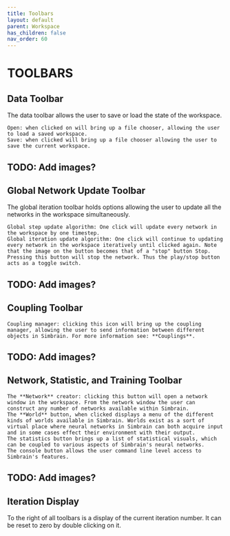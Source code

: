 ```yaml
---
title: Toolbars
layout: default
parent: Workspace
has_children: false
nav_order: 60
---
```


# TOOLBARS

## Data Toolbar

The data toolbar allows the user to save or load the state of the workspace.

	Open: when clicked on will bring up a file chooser, allowing the user to load a saved workspace.
	Save: when clicked will bring up a file chooser allowing the user to save the current workspace.

## TODO: Add images?

## Global Network Update Toolbar

The global iteration toolbar holds options allowing the user to update all the networks in the workspace simultaneously.

	Global step update algorithm: One click will update every network in the workspace by one timestep.
	Global iteration update algorithm: One click will continue to updating every network in the workspace iteratively until clicked again. Note that the image on the button becomes that of a "stop" button Stop. Pressing this button will stop the network. Thus the play/stop button acts as a toggle switch.

## TODO: Add images?

## Coupling Toolbar

	Coupling manager: clicking this icon will bring up the coupling manager, allowing the user to send information between different objects in Simbrain. For more information see: **Couplings**.

## TODO: Add images?

## Network, Statistic, and Training Toolbar 

	The **Network** creator: clicking this button will open a network window in the workspace. From the network window the user can construct any number of networks available within Simbrain.
	The **World** button, when clicked displays a menu of the different kinds of worlds available in Simbrain. Worlds exist as a sort of virtual place where neural networks in Simbrain can both acquire input and in some cases effect their environment with their output.
	The statistics button brings up a list of statistical visuals, which can be coupled to various aspects of Simbrain's neural networks.
	The console button allows the user command line level access to Simbrain's features.

## TODO: Add images?

## Iteration Display

To the right of all toolbars is a display of the current iteration number.  It can be reset to zero by double clicking on it.

